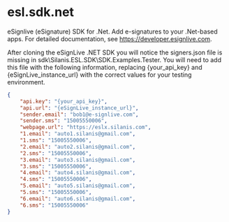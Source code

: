 esl.sdk.net
===========

eSignlive (eSignature) SDK for .Net. Add e-signatures to your .Net-based apps. For detailed documentation, see https://developer.esignlive.com.

After cloning the eSignLive .NET SDK you will notice the signers.json file is missing in sdk\Silanis.ESL.SDK\SDK.Examples.Tester. You will need to add this file with the following information, replacing {your_api_key} and {eSignLive_instance_url} with the correct values for your testing environment.

```json
{
    "api.key": "{your_api_key}",
    "api.url": "{eSignLive_instance_url}",
    "sender.email": "bob1@e-signlive.com",
    "sender.sms": "15005550006",
    "webpage.url": "https://eslx.silanis.com",
    "1.email": "auto1.silanis@gmail.com",
    "1.sms": "15005550006",
    "2.email": "auto2.silanis@gmail.com",
    "2.sms": "15005550006",
    "3.email": "auto3.silanis@gmail.com",
    "3.sms": "15005550006",
    "4.email": "auto4.silanis@gmail.com",
    "4.sms": "15005550006",
    "5.email": "auto5.silanis@gmail.com",
    "5.sms": "15005550006",
    "6.email": "auto6.silanis@gmail.com",
    "6.sms": "15005550006"
}
```
